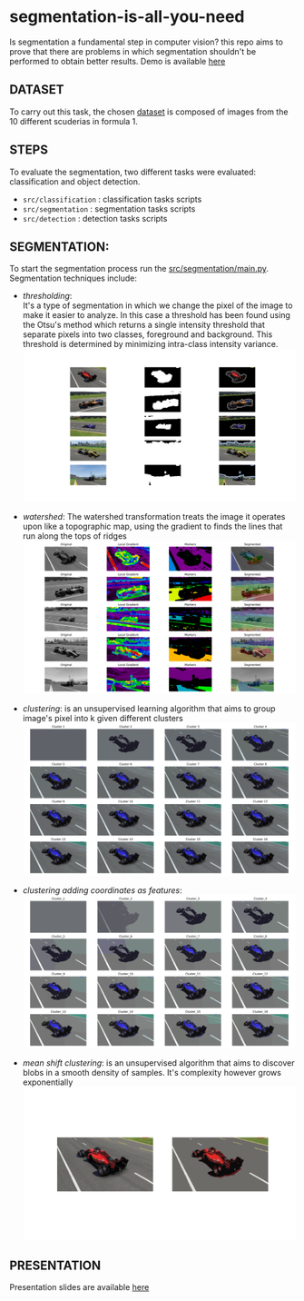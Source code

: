 # segmentation-is-all-you-need
Is segmentation a fundamental step in computer vision? this repo aims to prove that there are problems in which segmentation shouldn't be performed to obtain better results.
Demo is available [here](demo.mov)

## **DATASET**
To carry out this task, the chosen [dataset](dataset) is composed of images from the 10 different scuderias in formula 1. 

## **STEPS**
To evaluate the segmentation, two different tasks were evaluated: classification and object detection. <br>
* `src/classification` : classification tasks scripts
* `src/segmentation` : segmentation tasks scripts
* `src/detection` : detection tasks scripts

## **SEGMENTATION**:

To start the segmentation process run the [src/segmentation/main.py](src/segmentation/main.py).<br>
Segmentation techniques include:

* _thresholding_: <br>
It's a type of segmentation in which we change the pixel of the image to make it easier to analyze. In
this case a threshold has been found using the Otsu's method which returns a single intensity threshold
that separate pixels into two classes, foreground and background. This threshold is determined by minimizing intra-class
intensity variance. <br>
![thresholding](src/segmentation/saved/plot/thresholding_segmentation.svg)

* _watershed_: The watershed transformation treats the image it operates upon like a topographic map, using the gradient
to finds the lines that run along the tops of ridges <br> ![watershed](src/segmentation/saved/plot/watershed_segmentation.svg)

* _clustering_: is an unsupervised learning algorithm that aims to group image's pixel into k given different
clusters <br> ![clustering](src/segmentation/saved/plot/clustering.svg)

* _clustering adding coordinates as features_:<br> ![clustering](src/segmentation/saved/plot/clustering_coords.svg)

* _mean shift clustering_: is an unsupervised algorithm that aims to discover blobs in a smooth density of
samples. It's complexity however grows exponentially <br> ![mean shift](src/segmentation/saved/plot/mean_shift_segmentation.svg)

## **PRESENTATION**
Presentation slides are available [here](Presentation.pdf)
